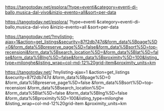 https://tangotoday.net/esplora/?type=eventi&category=eventi-di-ballo,musica-dal-vivo&inizio-evento=all&sort=per-data

https://tangotoday.net/esplora/
?type=eventi
&category=eventi-di-ballo,musica-dal-vivo
&inizio-evento=all
&sort=per-data

https://tangotoday.net/?mylisting-ajax=1&action=get_listings&security=87f2db747d&form_data%5Bpage%5D=0&form_data%5Bpreserve_page%5D=false&form_data%5Bsort%5D=top-recensioni&form_data%5Bsearch_location%5D=&form_data%5Blat%5D=false&form_data%5Blng%5D=false&form_data%5Bproximity%5D=100&listing_type=milonghe&listing_wrap=col-md-12%20grid-item&proximity_units=km


https://tangotoday.net/
?mylisting-ajax=1
&action=get_listings
&security=87f2db747d
&form_data%5Bpage%5D=0
&form_data%5Bpreserve_page%5D=false
&form_data%5Bsort%5D=top-recensioni
&form_data%5Bsearch_location%5D=
&form_data%5Blat%5D=false
&form_data%5Blng%5D=false
&form_data%5Bproximity%5D=100&listing_type=milonghe
&listing_wrap=col-md-12%20grid-item
&proximity_units=km

